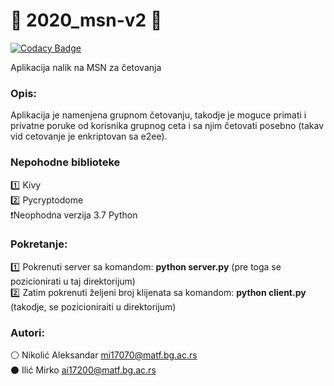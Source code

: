 # :email: 2020_msn-v2 :email:

[![Codacy Badge](https://api.codacy.com/project/badge/Grade/5e4ccd4e5d36478489ed090738265450)](https://app.codacy.com/gh/matf-pp/2020_msn-v2?utm_source=github.com&utm_medium=referral&utm_content=matf-pp/2020_msn-v2&utm_campaign=Badge_Grade_Dashboard)

Aplikacija nalik na MSN za četovanja

### Opis:
Aplikacija je namenjena grupnom četovanju, takodje je moguce primati i privatne poruke od korisnika grupnog ceta i sa njim četovati posebno (takav vid cetovanje je enkriptovan sa e2ee).

### Nepohodne biblioteke
:one: Kivy<br>
:two: Pycryptodome<br>
:exclamation:Neophodna verzija 3.7 Python 

### Pokretanje:
:one: Pokrenuti server sa komandom: <b>python server.py</b> (pre toga se pozicionirati u taj direktorijum)<br>
:two: Zatim pokrenuti željeni broj klijenata sa komandom: <b>python client.py</b> (takodje, se pozicioniraiti u direktorijum)

### Autori:
:white_circle: Nikolić Aleksandar mi17070@matf.bg.ac.rs<br>
:black_circle: Ilić Mirko ai17200@matf.bg.ac.rs
